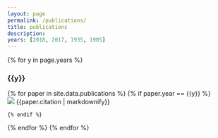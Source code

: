 ```yaml
---
layout: page
permalink: /publications/
title: publications
description: 
years: [2018, 2017, 1935, 1905]
---
```


{% for y in page.years %}
  <h3 class="year">{{y}}</h3>
  {% for paper in site.data.publications %}
    {% if paper.year == {{y}} %}
<div class="row" style="padding-top: 60px; margin-top: -60px;">
<img class="col one left" src="{{ paper.image | prepend: '/assets/img/' | prepend: site.baseurl | prepend: site.url }}">
{{paper.citation | markdownify}}
</div>

    {% endif %}
  {% endfor %}
{% endfor %}
